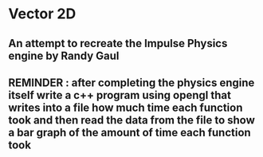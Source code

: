 # Vector 2D
 
## An attempt to recreate the Impulse Physics engine by Randy Gaul

## REMINDER : after completing the physics engine itself write a c++ program using opengl that writes into a file how much time each function took and then read the data from the file to show a bar graph of the amount of time each function took
